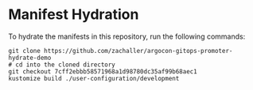 # Manifest Hydration

To hydrate the manifests in this repository, run the following commands:

```shell
git clone https://github.com/zachaller/argocon-gitops-promoter-hydrate-demo
# cd into the cloned directory
git checkout 7cff2ebbb58571968a1d98780dc35af99b68aec1
kustomize build ./user-configuration/development
```
